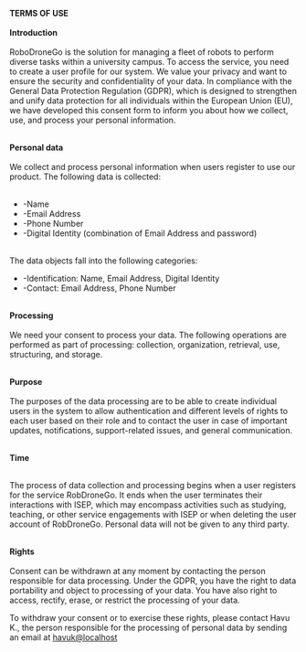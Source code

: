 **TERMS OF USE** <br><br>
**Introduction** <br><br>
RoboDroneGo is the solution for managing a fleet of robots to perform diverse tasks within a university campus. To access the service, you need to create a user profile for our system.
We value your privacy and want to ensure the security and confidentiality of your data. In compliance with the General Data Protection Regulation (GDPR), which is designed to strengthen and unify data protection for all individuals within the European Union (EU), we have developed this consent form to inform you about how we collect, use, and process your personal information. <br><br>

**Personal data**<br><br>
We collect and process personal information when users register to use our product. The following data is collected: <br><br>

- -Name
- -Email Address
- -Phone Number
- -Digital Identity (combination of Email Address and password)<br><br>

The data objects fall into the following categories:

- -Identification: Name, Email Address, Digital Identity
- -Contact: Email Address, Phone Number<br><br>

**Processing**<br><br>
We need your consent to process your data. The following operations are performed as part of processing: collection, organization, retrieval, use, structuring, and storage.<br><br>

**Purpose**<br><br>
The purposes of the data processing are to be able to create individual users in the system to allow authentication and different levels of rights to each user based on their role and to contact the user in case of important updates, notifications, support-related issues, and general communication.<br><br>

**Time**<br><br>

The process of data collection and processing begins when a user registers for the service RobDroneGo. It ends when the user terminates their interactions with ISEP, which may encompass activities such as studying, teaching, or other service engagements with ISEP or when deleting the user account of RobDroneGo. Personal data will not be given to any third party.<br><br>

**Rights**<br><br>
Consent can be withdrawn at any moment by contacting the person responsible for data processing. Under the GDPR, you have the right to data portability and object to processing of your data. You have also right to access, rectify, erase, or restrict the processing of your data.

To withdraw your consent or to exercise these rights, please contact Havu K., the person responsible for the processing of personal data by sending an email at [havuk@localhost](mailto:havuk@localhost)
